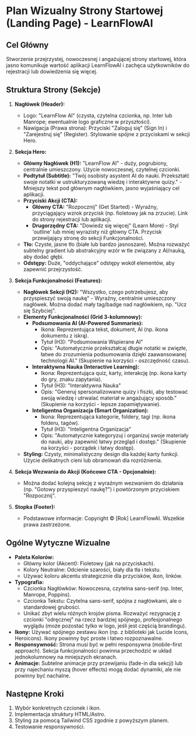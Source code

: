 # Plan Wizualny Strony Startowej (Landing Page) - LearnFlowAI

## Cel Główny

Stworzenie przejrzystej, nowoczesnej i angażującej strony startowej, która jasno komunikuje wartość aplikacji LearnFlowAI i zachęca użytkowników do rejestracji lub dowiedzenia się więcej.

## Struktura Strony (Sekcje)

1.  **Nagłówek (Header):**

    - Logo: "LearnFlow AI" (czysta, czytelna czcionka, np. Inter lub Manrope; ewentualnie logo graficzne w przyszłości).
    - Nawigacja (Prawa strona): Przyciski "Zaloguj się" (Sign In) i "Zarejestruj się" (Register). Stylowanie spójne z przyciskami w sekcji Hero.

2.  **Sekcja Hero:**

    - **Główny Nagłówek (H1):** "LearnFlow AI" - duży, pogrubiony, centralnie umieszczony. Użycie nowoczesnej, czytelnej czcionki.
    - **Podtytuł (Subtitle):** "Twój osobisty asystent AI do nauki. Przekształć swoje notatki w ustrukturyzowaną wiedzę i interaktywne quizy." - Mniejszy tekst pod głównym nagłówkiem, jasno wyjaśniający cel aplikacji.
    - **Przyciski Akcji (CTA):**
      - **Główny CTA:** "Rozpocznij" (Get Started) - Wyraźny, przyciągający wzrok przycisk (np. fioletowy jak na zrzucie). Link do strony rejestracji lub aplikacji.
      - **Drugorzędny CTA:** "Dowiedz się więcej" (Learn More) - Styl 'outline' lub mniej wyrazisty niż główny CTA. Przycisk przewijający stronę do sekcji Funkcjonalności.
    - **Tło:** Czyste, jasne tło (białe lub bardzo jasnoszare). Można rozważyć subtelny gradient lub abstrakcyjny wzór w tle związany z AI/nauką, aby dodać głębi.
    - **Odstępy:** Duże, "oddychające" odstępy wokół elementów, aby zapewnić przejrzystość.

3.  **Sekcja Funkcjonalności (Features):**

    - **Nagłówek Sekcji (H2):** "Wszystko, czego potrzebujesz, aby przyspieszyć swoją naukę" - Wyraźny, centralnie umieszczony nagłówek. Można dodać mały tag/badge nad nagłówkiem, np. "Ucz się Szybciej".
    - **Elementy Funkcjonalności (Grid 3-kolumnowy):**
      - **Podsumowania AI (AI-Powered Summaries):**
        - Ikona: Reprezentująca tekst, dokument, AI (np. ikona dokumentu z iskrą).
        - Tytuł (H3): "Podsumowania Wspierane AI"
        - Opis: "Automatycznie przekształcaj długie notatki w zwięzłe, łatwe do zrozumienia podsumowania dzięki zaawansowanej technologii AI." (Skupienie na korzyści - oszczędność czasu).
      - **Interaktywna Nauka (Interactive Learning):**
        - Ikona: Reprezentująca quiz, karty, interakcję (np. ikona karty do gry, znaku zapytania).
        - Tytuł (H3): "Interaktywna Nauka"
        - Opis: "Generuj spersonalizowane quizy i fiszki, aby testować swoją wiedzę i utrwalać materiał w angażujący sposób." (Skupienie na korzyści - lepsze zapamiętywanie).
      - **Inteligentna Organizacja (Smart Organization):**
        - Ikona: Reprezentująca kategorie, foldery, tagi (np. ikona folderu, tagów).
        - Tytuł (H3): "Inteligentna Organizacja"
        - Opis: "Automatycznie kategoryzuj i organizuj swoje materiały do nauki, aby zapewnić łatwy przegląd i dostęp." (Skupienie na korzyści - porządek i łatwy dostęp).
    - **Styling:** Czysty, minimalistyczny design dla każdej karty funkcji. Użycie delikatnych cieni lub obramowań dla rozróżnienia.

4.  **Sekcja Wezwania do Akcji (Końcowe CTA - Opcjonalnie):**

    - Można dodać kolejną sekcję z wyraźnym wezwaniem do działania (np. "Gotowy przyspieszyć naukę?") i powtórzonym przyciskiem "Rozpocznij".

5.  **Stopka (Footer):**
    - Podstawowe informacje: Copyright © [Rok] LearnFlowAI. Wszelkie prawa zastrzeżone.

## Ogólne Wytyczne Wizualne

- **Paleta Kolorów:**
  - Główny kolor (Akcent): Fioletowy (jak na przyciskach).
  - Kolory Neutralne: Odcienie szarości, biały dla tła i tekstu.
  - Używać koloru akcentu strategicznie dla przycisków, ikon, linków.
- **Typografia:**
  - Czcionka Nagłówków: Nowoczesna, czytelna sans-serif (np. Inter, Manrope, Poppins).
  - Czcionka Tekstu: Czytelna sans-serif, spójna z nagłówkami, ale o standardowej grubości.
  - Unikać zbyt wielu różnych krojów pisma. Rozważyć rezygnację z czcionki "odręcznej" na rzecz bardziej spójnego, profesjonalnego wyglądu (może pozostać tylko w logo, jeśli jest częścią brandingu).
- **Ikony:** Używać spójnego zestawu ikon (np. z biblioteki jak Lucide Icons, Heroicons). Ikony powinny być proste i łatwo rozpoznawalne.
- **Responsywność:** Strona musi być w pełni responsywna (mobile-first approach). Sekcja funkcjonalności powinna przechodzić w układ jednokolumnowy na mniejszych ekranach.
- **Animacje:** Subtelne animacje przy przewijaniu (fade-in dla sekcji) lub przy najechaniu myszą (hover effects) mogą dodać dynamiki, ale nie powinny być nachalne.

## Następne Kroki

1.  Wybór konkretnych czcionek i ikon.
2.  Implementacja struktury HTML/Astro.
3.  Styling za pomocą Tailwind CSS zgodnie z powyższym planem.
4.  Testowanie responsywności.
